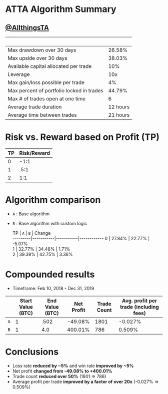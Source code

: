 ATTA Algorithm Summary
======================
[@AllthingsTA](https://t.me/AllthingsTA)
----------------------


&nbsp; | &nbsp;
------ | -----
Max drawdown over 30 days |  26.58%
Max upside over 30 days | 38.03%
Available capital allocated per trade | 10%
Leverage | 10x
Max gain/loss possible per trade | 4%
Max percent of portfolio locked in trades |  44.79%
Max # of trades open at one time |  6
Average trade duration | 12 hours
Average time between trades | 21 hours


Risk vs. Reward based on Profit (TP)
======================
   TP    | Risk/Reward
---------|-------------
   0     |    -1:1     
   1     |    .5:1     
   2     |     1:1     


Algorithm comparison
======================
- `A` : Base algorithm
- `B` : Base algorithm with custom logic


   TP    |    `A`    |    `B`    |   Change   
---------|-----------|-----------|------------
   0     |  27.84%   |  22.77%   |   -5.07%   
   1     |  32.77%   |  34.48%   |    1.71%   
   2     |  39.39%   |  42.75%   |    3.36%   


Compounded results
======================
* Timeframe: Feb 10, 2018 - Dec 31, 2019



 &nbsp;| Start Value (BTC) | End Value (BTC) |  Net Profit | Trade Count | Avg. profit per trade (including fees)
-------|-------------------|-----------------|-------------|-------------| ----------------------
  `A`  |    1              |     .502        |  -49.08%    |   1801      |         -0.027%       
  `B`  |    1              |     4.0         |  400.01%    |    786      |         0.509%        


Conclusions
======================
* Loss rate __reduced by ~5%__ and win rate __improved by ~5%__
* Net profit __changed from -49.08% to +400.01%__
* Trade count __reduced over 50%__ (1801 => 786)
* Average profit per trade __improved by a factor of over 20x__ (-0.027% => 0.509%)
